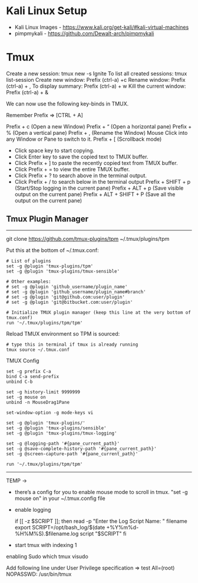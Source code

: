 # Kali Linux Setup

- Kali Linux Images - https://www.kali.org/get-kali/#kali-virtual-machines
- pimpmykali - https://github.com/Dewalt-arch/pimpmykali

# Tmux 

Create a new session: tmux new -s Ignite
To list all created sessions: tmux list-session
Create new window: Prefix (ctrl-a) +c
Rename window: Prefix (ctrl-a) + ,
To display summary: Prefix (ctrl-a) + w
Kill the current window: Prefix (ctrl-a) + &


We can now use the following key-binds in TMUX.

Remember Prefix => [CTRL + A]

Prefix + c (Open a new Window)
Prefix + “ (Open a horizontal pane)
Prefix + % (Open a vertical pane)
Prefix + , (Rename the Window)
Mouse Click into any Window or Pane to switch to it.
Prefix + [ (Scrollback mode)
- Click space key to start copying.
- Click Enter key to save the copied text to TMUX buffer.
- Click Prefix + ] to paste the recently copied text from TMUX buffer.
- Click Prefix + = to view the entire TMUX buffer.
- Click Prefix + ? to search above in the terminal output.
- Click Prefix + / to search below in the terminal output
Prefix + SHIFT + p (Start/Stop logging in the current pane)
Prefix + ALT + p (Save visible output on the current pane)
Prefix + ALT + SHIFT + P (Save all the output on the current pane)

## Tmux Plugin Manager
---
git clone https://github.com/tmux-plugins/tpm ~/.tmux/plugins/tpm

Put this at the bottom of ~/.tmux.conf:
```
# List of plugins
set -g @plugin 'tmux-plugins/tpm'
set -g @plugin 'tmux-plugins/tmux-sensible'

# Other examples:
# set -g @plugin 'github_username/plugin_name'
# set -g @plugin 'github_username/plugin_name#branch'
# set -g @plugin 'git@github.com:user/plugin'
# set -g @plugin 'git@bitbucket.com:user/plugin'

# Initialize TMUX plugin manager (keep this line at the very bottom of tmux.conf)
run '~/.tmux/plugins/tpm/tpm'
``` 

Reload TMUX environment so TPM is sourced:
```
# type this in terminal if tmux is already running
tmux source ~/.tmux.conf
```


TMUX Config 

```
set -g prefix C-a
bind C-a send-prefix
unbind C-b

set -g history-limit 9999999
set -g mouse on
unbind -n MouseDrag1Pane

set-window-option -g mode-keys vi

set -g @plugin 'tmux-plugins/'
set -g @plugin 'tmux-plugins/sensible'
set -g @plugin 'tmux-plugins/tmux-logging'

set -g @logging-path '#{pane_current_path}'
set -g @save-complete-history-path '#{pane_current_path}'
set -g @screen-capture-path '#{pane_current_path}'

run '~/.tmux/plugins/tpm/tpm'
```







---------------------------------
TEMP ->
* there’s a config for you to enable mouse mode to scroll in tmux. "set -g mouse on" in your ~/.tmux.config file
* enable logging
	
	if [[ -z $SCRIPT ]]; then
	read -p "Enter the Log Script Name: " filename
	export SCRIPT=/opt/bash_log/$(date +%Y%m%d-%H%M%S).$filename.log
	script "$SCRIPT"
	fi


* start tmux with indexing 1


enabling Sudo
which tmux
visudo

Add following line under User Privilege specification => 
test All=(root) NOPASSWD: /usr/bin/tmux